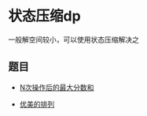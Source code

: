 # 状态压缩dp

一般解空间较小，可以使用状态压缩解决之

## 题目

+ [N次操作后的最大分数和](./code/N次操作后的最大分数和.cpp)

+ [优美的排列](./code/优美的排列.cpp)